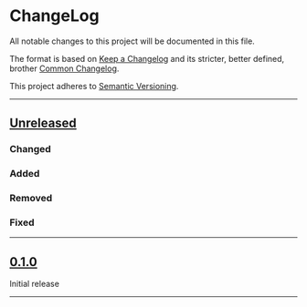# ChangeLog

All notable changes to this project will be documented in this file.

The format is based on [Keep a Changelog](https://keepachangelog.com/en/1.0.0/) and its stricter, better defined, brother [Common Changelog](https://common-changelog.org/).

This project adheres to [Semantic Versioning](https://semver.org/spec/v2.0.0.html).

***

## [Unreleased]

### Changed

### Added

### Removed

### Fixed

***

## [0.1.0]

Initial release

***

[Unreleased]: https://github.com/EnviroDIY/GeoluxCamera/compare/v0.1.0...HEAD
[0.1.0]: https://github.com/EnviroDIY/GeoluxCamera/releases/tag/v0.1.0
